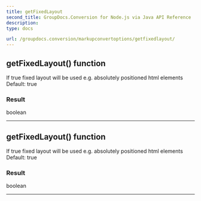 ```yaml
---
title: getFixedLayout
second_title: GroupDocs.Conversion for Node.js via Java API Reference
description: 
type: docs

url: /groupdocs.conversion/markupconvertoptions/getfixedlayout/
---
```


## getFixedLayout()  function

 If  true fixed layout will be used e.g. absolutely positioned html elements
 Default:  true
 

### Result
boolean


---


## getFixedLayout()  function

 If  true fixed layout will be used e.g. absolutely positioned html elements
 Default:  true
 

### Result
boolean


---


